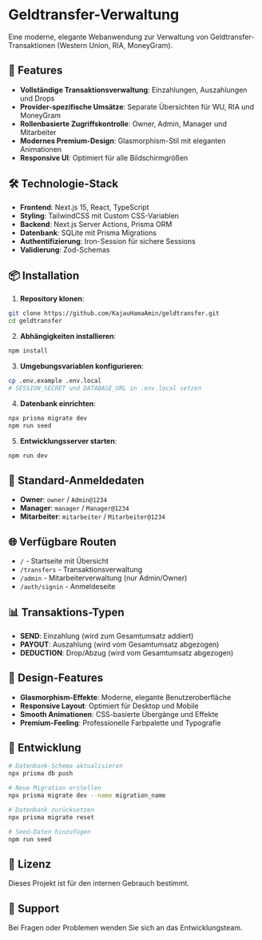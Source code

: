 # Geldtransfer-Verwaltung

Eine moderne, elegante Webanwendung zur Verwaltung von Geldtransfer-Transaktionen (Western Union, RIA, MoneyGram).

## 🚀 Features

- **Vollständige Transaktionsverwaltung**: Einzahlungen, Auszahlungen und Drops
- **Provider-spezifische Umsätze**: Separate Übersichten für WU, RIA und MoneyGram
- **Rollenbasierte Zugriffskontrolle**: Owner, Admin, Manager und Mitarbeiter
- **Modernes Premium-Design**: Glasmorphism-Stil mit eleganten Animationen
- **Responsive UI**: Optimiert für alle Bildschirmgrößen

## 🛠️ Technologie-Stack

- **Frontend**: Next.js 15, React, TypeScript
- **Styling**: TailwindCSS mit Custom CSS-Variablen
- **Backend**: Next.js Server Actions, Prisma ORM
- **Datenbank**: SQLite mit Prisma Migrations
- **Authentifizierung**: Iron-Session für sichere Sessions
- **Validierung**: Zod-Schemas

## 📦 Installation

1. **Repository klonen**:
```bash
git clone https://github.com/KajauHamaAmin/geldtransfer.git
cd geldtransfer
```

2. **Abhängigkeiten installieren**:
```bash
npm install
```

3. **Umgebungsvariablen konfigurieren**:
```bash
cp .env.example .env.local
# SESSION_SECRET und DATABASE_URL in .env.local setzen
```

4. **Datenbank einrichten**:
```bash
npx prisma migrate dev
npm run seed
```

5. **Entwicklungsserver starten**:
```bash
npm run dev
```

## 🔐 Standard-Anmeldedaten

- **Owner**: `owner` / `Admin@1234`
- **Manager**: `manager` / `Manager@1234`
- **Mitarbeiter**: `mitarbeiter` / `Mitarbeiter@1234`

## 🌐 Verfügbare Routen

- `/` - Startseite mit Übersicht
- `/transfers` - Transaktionsverwaltung
- `/admin` - Mitarbeiterverwaltung (nur Admin/Owner)
- `/auth/signin` - Anmeldeseite

## 📊 Transaktions-Typen

- **SEND**: Einzahlung (wird zum Gesamtumsatz addiert)
- **PAYOUT**: Auszahlung (wird vom Gesamtumsatz abgezogen)
- **DEDUCTION**: Drop/Abzug (wird vom Gesamtumsatz abgezogen)

## 🎨 Design-Features

- **Glasmorphism-Effekte**: Moderne, elegante Benutzeroberfläche
- **Responsive Layout**: Optimiert für Desktop und Mobile
- **Smooth Animationen**: CSS-basierte Übergänge und Effekte
- **Premium-Feeling**: Professionelle Farbpalette und Typografie

## 🔧 Entwicklung

```bash
# Datenbank-Schema aktualisieren
npx prisma db push

# Neue Migration erstellen
npx prisma migrate dev --name migration_name

# Datenbank zurücksetzen
npx prisma migrate reset

# Seed-Daten hinzufügen
npm run seed
```

## 📝 Lizenz

Dieses Projekt ist für den internen Gebrauch bestimmt.

## 🤝 Support

Bei Fragen oder Problemen wenden Sie sich an das Entwicklungsteam.
